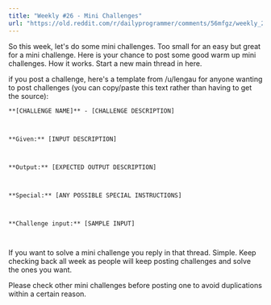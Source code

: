 ```yaml
---
title: "Weekly #26 - Mini Challenges"
url: "https://old.reddit.com/r/dailyprogrammer/comments/56mfgz/weekly_26_mini_challenges/"
---
```


So this week, let's do some mini challenges. Too small for an easy but great for a mini challenge. Here is your chance to post some good warm up mini challenges. How it works. Start a new main thread in here. 

if you post a challenge, here's a template from /u/lengau for anyone wanting to post challenges (you can copy/paste this text rather than having to get the source):

`**[CHALLENGE NAME]** - [CHALLENGE DESCRIPTION]`

` `

`**Given:** [INPUT DESCRIPTION]`

` `

`**Output:** [EXPECTED OUTPUT DESCRIPTION]`

` `

`**Special:** [ANY POSSIBLE SPECIAL INSTRUCTIONS]`

` `

`**Challenge input:** [SAMPLE INPUT]`

` `

If you want to solve a mini challenge you reply in that thread. Simple. Keep checking back all week as people will keep posting challenges and solve the ones you want.

Please check other mini challenges before posting one to avoid duplications within a certain reason.
